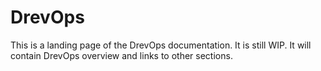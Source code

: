 # DrevOps

This is a landing page of the DrevOps documentation. It is still WIP. It 
will contain DrevOps overview and links to other sections.
